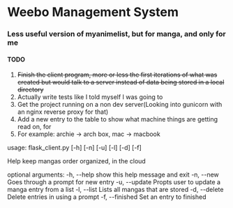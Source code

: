 # Weebo Management System
### Less useful version of myanimelist, but for manga, and only for me


#### TODO

1. ~~Finish the client program, more or less the first iterations of what was created but would talk to a server instead of data being stored in a local directory~~
2. Actually write tests like I told myself I was going to
2. Get the project running on a non dev server(Looking into gunicorn with an nginx reverse proxy for that)
3. Add a new entry to the table to show what machine things are getting read on, for
  1. For example: archie -> arch box, mac -> macbook


usage: flask_client.py [-h] [-n] [-u] [-l] [-d] [-f]

Help keep mangas order organized, in the cloud

optional arguments:
  -h, --help      show this help message and exit
  -n, --new       Goes through a prompt for new entry
  -u, --update    Propts user to update a manga entry from a list
  -l, --list      Lists all mangas that are stored
  -d, --delete    Delete entries in using a prompt
  -f, --finished  Set an entry to finished
